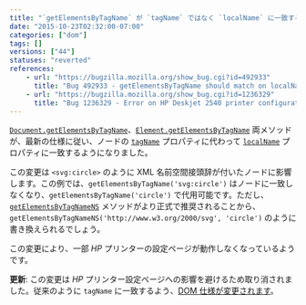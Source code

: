 ```yaml
---
title: "`getElementsByTagName` が `tagName` ではなく `localName` に一致するようになりました"
date: "2015-10-23T02:32:00-07:00"
categories: ["dom"]
tags: []
versions: ["44"]
statuses: "reverted"
references:
    - url: "https://bugzilla.mozilla.org/show_bug.cgi?id=492933"
      title: "Bug 492933 - getElementsByTagName should match on localName not tagName (for interop)"
    - url: "https://bugzilla.mozilla.org/show_bug.cgi?id=1236329"
      title: "Bug 1236329 - Error on HP Deskjet 2540 printer configuration page"
---
```

[`Document.getElementsByTagName`](https://developer.mozilla.org/ja/docs/Web/API/document/getElementsByTagName)、[`Element.getElementsByTagName`](https://developer.mozilla.org/ja/docs/Web/API/Element/getElementsByTagName) 両メソッドが、最新の仕様に従い、ノードの [`tagName`](https://developer.mozilla.org/ja/docs/Web/API/Element/tagName) プロパティに代わって [`localName`](https://developer.mozilla.org/ja/docs/Web/API/Node/localName) プロパティに一致するようになりました。

この変更は `<svg:circle>` のように XML 名前空間接頭辞が付いたノードに影響します。この例では、`getElementsByTagName('svg:circle')` はノードに一致しなくなり、`getElementsByTagName('circle')` で代用可能です。ただし、[`getElementsByTagNameNS`](https://developer.mozilla.org/ja/docs/Web/API/Document/getElementsByTagNameNS) メソッドがより正式で推奨されることから、`getElementsByTagNameNS('http://www.w3.org/2000/svg', 'circle')` のように書き換えられるでしょう。

この変更により、一部 *HP* プリンターの設定ページが動作しなくなっているようです。

**更新**: この変更は *HP* プリンター設定ページへの影響を避けるため取り消されました。従来のように `tagName` に一致するよう、[DOM 仕様が変更されます](https://github.com/whatwg/dom/issues/143)。
